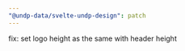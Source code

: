 ```yaml
---
"@undp-data/svelte-undp-design": patch
---
```


fix: set logo height as the same with header height
